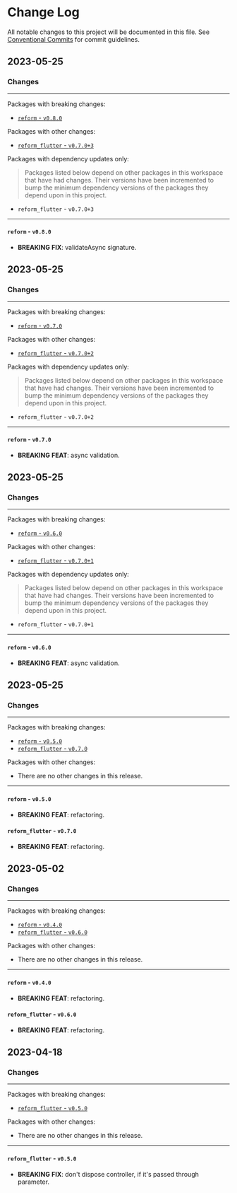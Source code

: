 # Change Log

All notable changes to this project will be documented in this file.
See [Conventional Commits](https://conventionalcommits.org) for commit guidelines.

## 2023-05-25

### Changes

---

Packages with breaking changes:

 - [`reform` - `v0.8.0`](#reform---v080)

Packages with other changes:

 - [`reform_flutter` - `v0.7.0+3`](#reform_flutter---v0703)

Packages with dependency updates only:

> Packages listed below depend on other packages in this workspace that have had changes. Their versions have been incremented to bump the minimum dependency versions of the packages they depend upon in this project.

 - `reform_flutter` - `v0.7.0+3`

---

#### `reform` - `v0.8.0`

 - **BREAKING** **FIX**: validateAsync signature.


## 2023-05-25

### Changes

---

Packages with breaking changes:

 - [`reform` - `v0.7.0`](#reform---v070)

Packages with other changes:

 - [`reform_flutter` - `v0.7.0+2`](#reform_flutter---v0702)

Packages with dependency updates only:

> Packages listed below depend on other packages in this workspace that have had changes. Their versions have been incremented to bump the minimum dependency versions of the packages they depend upon in this project.

 - `reform_flutter` - `v0.7.0+2`

---

#### `reform` - `v0.7.0`

 - **BREAKING** **FEAT**: async validation.


## 2023-05-25

### Changes

---

Packages with breaking changes:

 - [`reform` - `v0.6.0`](#reform---v060)

Packages with other changes:

 - [`reform_flutter` - `v0.7.0+1`](#reform_flutter---v0701)

Packages with dependency updates only:

> Packages listed below depend on other packages in this workspace that have had changes. Their versions have been incremented to bump the minimum dependency versions of the packages they depend upon in this project.

 - `reform_flutter` - `v0.7.0+1`

---

#### `reform` - `v0.6.0`

 - **BREAKING** **FEAT**: async validation.


## 2023-05-25

### Changes

---

Packages with breaking changes:

 - [`reform` - `v0.5.0`](#reform---v050)
 - [`reform_flutter` - `v0.7.0`](#reform_flutter---v070)

Packages with other changes:

 - There are no other changes in this release.

---

#### `reform` - `v0.5.0`

 - **BREAKING** **FEAT**: refactoring.

#### `reform_flutter` - `v0.7.0`

 - **BREAKING** **FEAT**: refactoring.


## 2023-05-02

### Changes

---

Packages with breaking changes:

 - [`reform` - `v0.4.0`](#reform---v040)
 - [`reform_flutter` - `v0.6.0`](#reform_flutter---v060)

Packages with other changes:

 - There are no other changes in this release.

---

#### `reform` - `v0.4.0`

 - **BREAKING** **FEAT**: refactoring.

#### `reform_flutter` - `v0.6.0`

 - **BREAKING** **FEAT**: refactoring.


## 2023-04-18

### Changes

---

Packages with breaking changes:

 - [`reform_flutter` - `v0.5.0`](#reform_flutter---v050)

Packages with other changes:

 - There are no other changes in this release.

---

#### `reform_flutter` - `v0.5.0`

 - **BREAKING** **FIX**: don't dispose controller, if it's passed through parameter.

